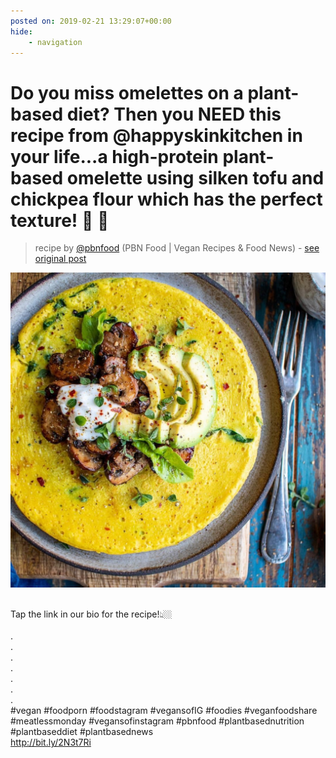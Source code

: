 ```yaml
---
posted on: 2019-02-21 13:29:07+00:00
hide:
    - navigation
---
```


# Do you miss omelettes on a plant-based diet? Then you NEED this recipe from @happyskinkitchen in your life...a high-protein plant-based omelette using silken tofu and chickpea flour which has the perfect texture! 🌱 🍳 ⠀ 

> recipe by [@pbnfood](https://www.instagram.com/pbnfood/) 
(PBN Food | Vegan Recipes & Food News) - [see original post](https://instagram.com/p/BuJUF9NlQGk)

![](../img/pbnfood_21-02-2019_1302.png)

⠀\
Tap the link in our bio for the recipe!👆🏼⠀\
⠀\
.⠀\
.⠀\
.⠀\
.⠀\
.⠀\
.⠀\
.⠀\
\#vegan \#foodporn \#foodstagram \#vegansofIG \#foodies \#veganfoodshare \#meatlessmonday \#vegansofinstagram \#pbnfood \#plantbasednutrition \#plantbaseddiet \#plantbasednews⠀\
http://bit.ly/2N3t7Ri 